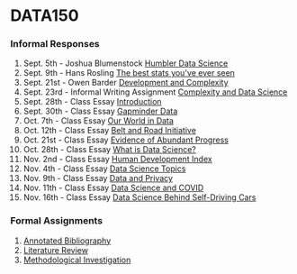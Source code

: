 # DATA150

### Informal Responses
1. Sept. 5th - Joshua Blumenstock [Humbler Data Science](blumenstock.html)
2. Sept. 9th - Hans Rosling [The best stats you've ever seen](rosling.html)
3. Sept. 21st - Owen Barder [Development and Complexity](barder.html)
4. Sept. 23rd - Informal Writing Assignment [Complexity and Data Science](essay.html)
5. Sept. 28th - Class Essay [Introduction](intro.html)
6. Sept. 30th - Class Essay [Gapminder Data](gapminder.html)
7. Oct. 7th - Class Essay [Our World in Data](roser.html)
8. Oct. 12th - Class Essay [Belt and Road Initiative](essay2.html)
9. Oct. 21st - Class Essay [Evidence of Abundant Progress](progress_essay.html)
10. Oct. 28th - Class Essay [What is Data Science?](datascience_essay.html)
11. Nov. 2nd - Class Essay [Human Development Index](hdindex.html)
12. Nov. 4th - Class Essay [Data Science Topics](topics.html)
13. Nov. 9th - Class Essay [Data and Privacy](privacy.html)
14. Nov. 11th - Class Essay [Data Science and COVID](covid.html)
15. Nov. 16th - Class Essay [Data Science Behind Self-Driving Cars](cars.html)

### Formal Assignments
1. [Annotated Bibliography](bibliography.html)
2. [Literature Review](literature_review.html)
3. [Methodological Investigation](methods.html)

